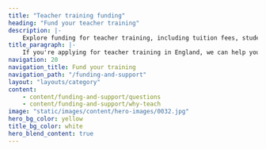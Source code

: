 ```yaml
---
title: "Teacher training funding"
heading: "Fund your teacher training"
description: |-
    Explore funding for teacher training, including tuition fees, student finance, bursaries and scholarships, and support if you’re disabled, a parent or carer or a veteran.
title_paragraph: |-
    If you're applying for teacher training in England, we can help you understand how much it may cost and what funding and practical support you could be eligible for.
navigation: 20
navigation_title: Fund your training
navigation_path: "/funding-and-support"
layout: "layouts/category"
content:
    - content/funding-and-support/questions
    - content/funding-and-support/why-teach
image: "static/images/content/hero-images/0032.jpg"
hero_bg_color: yellow
title_bg_color: white
hero_blend_content: true
---
```


